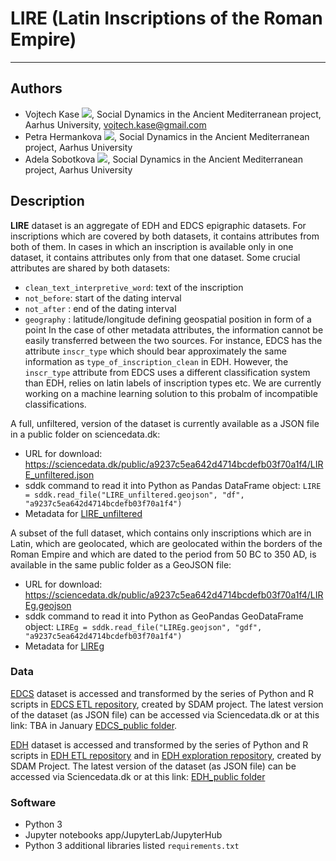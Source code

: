 # LIRE (Latin Inscriptions of the Roman Empire)

---
## Authors
* Vojtech Kase [![](https://orcid.org/sites/default/files/images/orcid_16x16.png)](http://orcid.org/0000-0002-6601-1605), Social Dynamics in the Ancient Mediterranean project, Aarhus University, vojtech.kase@gmail.com
* Petra Hermankova [![](https://orcid.org/sites/default/files/images/orcid_16x16.png)](https://orcid.org/0000-0002-6349-0540), Social Dynamics in the Ancient Mediterranean project, Aarhus University 
* Adela Sobotkova [![](https://orcid.org/sites/default/files/images/orcid_16x16.png)](https://orcid.org/0000-0002-4541-3963), Social Dynamics in the Ancient Mediterranean project, Aarhus University
## Description

**LIRE** dataset is an aggregate of EDH and EDCS epigraphic datasets. For inscriptions which are covered by both datasets, it contains attributes from both of them. In cases in which an inscription is available only in one dataset, it contains attributes only from that one dataset. Some crucial attributes are shared by both datasets:
* `clean_text_interpretive_word`: text of the inscription
* `not_before`: start of the dating interval
* `not_after` : end of the dating interval
* `geography` : latitude/longitude defining geospatial position in form of a point
In the case of other metadata attributes, the information cannot be easily transferred between the two sources. For instance, EDCS has the attribute `inscr_type` which should bear approximately the same information as `type_of_inscription_clean` in EDH. However, the `inscr_type` attribute from EDCS uses a different classification system than EDH, relies on latin labels of inscription types etc. We are currently working on a machine learning solution to this probalm of incompatible classifications.

A full, unfiltered, version of the dataset is currently available as a JSON file in a public folder on sciencedata.dk:
* URL for download: https://sciencedata.dk/public/a9237c5ea642d4714bcdefb03f70a1f4/LIRE_unfiltered.json
* sddk command to read it into Python as Pandas DataFrame object: `LIRE = sddk.read_file("LIRE_unfiltered.geojson", "df", "a9237c5ea642d4714bcdefb03f70a1f4")`
* Metadata for [LIRE_unfiltered](https://github.com/sdam-au/LIRE_ETL/blob/master/LIRE_unfiltered_Metadata.csv)

A subset of the full dataset, which contains only inscriptions which are in Latin, which are geolocated, which are geolocated within the borders of the Roman Empire and which are dated to the period from 50 BC to 350 AD, is available in the same public folder as a GeoJSON file:
* URL for download: https://sciencedata.dk/public/a9237c5ea642d4714bcdefb03f70a1f4/LIREg.geojson
* sddk command to read it into Python as GeoPandas GeoDataFrame object: `LIREg = sddk.read_file("LIREg.geojson", "gdf", "a9237c5ea642d4714bcdefb03f70a1f4")`
* Metadata for [LIREg](https://github.com/sdam-au/LIRE_ETL/blob/master/LIREg_Metadata.csv)



### Data
[EDCS](http://www.manfredclauss.de/) dataset is accessed and transformed by the series of Python and R scripts in [EDCS ETL repository](https://github.com/sdam-au/EDCS_ETL), created by SDAM project. The latest version of the dataset (as JSON file) can be accessed via Sciencedata.dk or at this link: TBA in January [EDCS_public folder](https://sciencedata.dk/shared/1f5f56d09903fe259c0906add8b3a55e). 

[EDH]() dataset is accessed and transformed by the series of Python and R scripts in [EDH ETL repository](https://github.com/sdam-au/EDH_ETL) and in [EDH exploration repository](https://github.com/sdam-au/EDH_exploration), created by SDAM Project. The latest version of the dataset (as JSON file) can be accessed via Sciencedata.dk or at this link: [EDH_public folder](https://sciencedata.dk/shared/b6b6afdb969d378b70929e86e58ad975)

### Software
* Python 3
* Jupyter notebooks app/JupyterLab/JupyterHub
* Python 3 additional libraries listed `requirements.txt`

